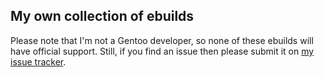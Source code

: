 My own collection of ebuilds
---

Please note that I'm not a Gentoo developer, so none of these ebuilds will have official support.
Still, if you find an issue then please submit it on [my issue tracker](https://github.com/ace13/overlay/issues).

